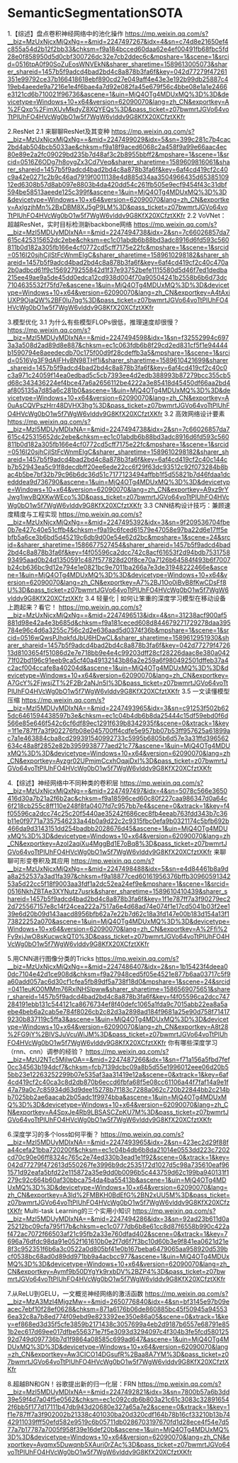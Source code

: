 # SemanticSegmentationSOTA
1.【综述】盘点卷积神经网络中的池化操作 
https://mp.weixin.qq.com/s?__biz=MzUxNjcxMjQxNg==&mid=2247497267&idx=4&sn=c74d8e21650ef4c855a54d2b12f2bb33&chksm=f9a184bcced60daa62e4ef00491fb68fbc5fd28e0f858950d5d0cbf300726dc32e7cb2ddec6c&mpshare=1&scene=1&srcid=0516tpA0f90SoZuEosWNVEkN&sharer_sharetime=1589613005073&sharer_shareid=1457b5f9adcd4bad2bd4c8a878b3fa6f&key=042d77279f47261351e99792ce37b166418618ebf890cd27e049aff4e43e3e192b99db25887c419eb4aeede9a7216e1e4f6bae4a7d92e082fa45e679f56c4bbe08e1a1e2466e3121cd6b710021f96736&ascene=1&uin=MjQ4OTg4MDUxMQ%3D%3D&devicetype=Windows+10+x64&version=62090070&lang=zh_CN&exportkey=A%2FQxp%2FimXUvMkdyZ8XQYEQs%3D&pass_ticket=z07bwmrtJGVo64voTtPlUhFO4HVcWg0bO1w5f7WgW6vlddv9G8KfX20XCfztXKfr

2.ResNet
2.1 来聊聊ResNet及其变种
https://mp.weixin.qq.com/s?__biz=MzUxNjcxMjQxNg==&mid=2247499029&idx=5&sn=399c281c7b4cac2bd4ab504bcb5033ae&chksm=f9a18f9aced6068c2a458f9a99e66aac4ec80e89e2a2fc09029bd235b7d48af3c2b8955bbff2&mpshare=1&scene=1&srcid=0516Z6ODg7h8oygZx3Cd7Veq&sharer_sharetime=1589609816061&sharer_shareid=1457b5f9adcd4bad2bd4c8a878b3fa6f&key=6af4cd419cf2c40c9a42e0271c2b9c46ad7919f0011138e4d885d34aa3504966435d6538510912ed6308b57d8ab097e8803b4da420dd54c261fb505e9ecf9454f43c31dbf594be58513aeede125c399f&ascene=1&uin=MjQ4OTg4MDUxMQ%3D%3D&devicetype=Windows+10+x64&version=62090070&lang=zh_CN&exportkey=AxlgzjhMn%2BxDBM8XJ5gP9LM%3D&pass_ticket=z07bwmrtJGVo64voTtPlUhFO4HVcWg0bO1w5f7WgW6vlddv9G8KfX20XCfztXKfr
2.2 VoVNet：超越ResNet，实时目标检测新backbone网络
https://mp.weixin.qq.com/s?__biz=MzI5MDUyMDIxNA==&mid=2247494738&idx=2&sn=7c66026857da7615c425315652dc2ebe&chksm=ec1c01abdb6b88bd3adc8916d6fd593c560811b0d182a305fb166e4cf0772cd5cff7175e22fc&mpshare=1&scene=1&srcid=0516I20sjhCjIStFcWnmEIgC&sharer_sharetime=1589610298182&sharer_shareid=1457b5f9adcd4bad2bd4c8a878b3fa6f&key=6af4cd419cf2c40c470a2b0adbcd61f9c1569279255842d1f37e93752befe1115580d5d46f7ed1dedba215ee49ae9a5de45dd0edca12cd938d004f70a90504241b2558b6b6d73dc7104635532f75fd7e&ascene=1&uin=MjQ4OTg4MDUxMQ%3D%3D&devicetype=Windows+10+x64&version=62090070&lang=zh_CN&exportkey=A4tAxiUXP9OjaQW%2BF0lu7qg%3D&pass_ticket=z07bwmrtJGVo64voTtPlUhFO4HVcWg0bO1w5f7WgW6vlddv9G8KfX20XCfztXKfr

3.模型优化
3.1 为什么有些模型FLOPs很低，推理速度却很慢？ 
https://mp.weixin.qq.com/s?__biz=MzI5MDUyMDIxNA==&mid=2247494598&idx=1&sn=f32552994c6973a3a508d2ad89d8e887&chksm=ec1c063fdb6b8f29cd2ed831cf5f1e94444b1590794e8aeedecdb70c175f00d9f28cdeffb3a5&mpshare=1&scene=1&srcid=0516Vg3F9dAIFHvBN98THf1i&sharer_sharetime=1589610421699&sharer_shareid=1457b5f9adcd4bad2bd4c8a878b3fa6f&key=6af4cd419cf2c40c0c3a971c24059f14ea0edbad5c5cb7393ee4d2edb388993b87279bcc355cb5d68c343436224ef4bce47a6a2656112be4222a3e85418d45450df66aa2bd4af805135a7d85a6c281b0&ascene=1&uin=MjQ4OTg4MDUxMQ%3D%3D&devicetype=Windows+10+x64&version=62090070&lang=zh_CN&exportkey=A0uAsCQVPszHrr48DVHX3hg%3D&pass_ticket=z07bwmrtJGVo64voTtPlUhFO4HVcWg0bO1w5f7WgW6vlddv9G8KfX20XCfztXKfr
3.2 高效网络设计要素
https://mp.weixin.qq.com/s?__biz=MzI5MDUyMDIxNA==&mid=2247494738&idx=2&sn=7c66026857da7615c425315652dc2ebe&chksm=ec1c01abdb6b88bd3adc8916d6fd593c560811b0d182a305fb166e4cf0772cd5cff7175e22fc&mpshare=1&scene=1&srcid=0516I20sjhCjIStFcWnmEIgC&sharer_sharetime=1589610298182&sharer_shareid=1457b5f9adcd4bad2bd4c8a878b3fa6f&key=6af4cd419cf2c40c144cb7b52943ea5c91f8decdbff20ee6ede22cc6f29f63dc93512c92f073284b8bac4b5be7bf32b79c96b6dc36d51c7177123494affbb1f5d55821b7d46fdaa1dcedddea9d736790&ascene=1&uin=MjQ4OTg4MDUxMQ%3D%3D&devicetype=Windows+10+x64&version=62090070&lang=zh_CN&exportkey=A9xz9rYJwg1jwvBQXKwWEco%3D&pass_ticket=z07bwmrtJGVo64voTtPlUhFO4HVcWg0bO1w5f7WgW6vlddv9G8KfX20XCfztXKfr
3.3 CNN结构设计技巧：兼顾速度精度与工程实现
https://mp.weixin.qq.com/s?__biz=MzUxNjcxMjQxNg==&mid=2247495392&idx=3&sn=9f209536704fbe0b7e427c40e51cffb4&chksm=f9a19c6fced61579e47058e97ba22d6e17ff5ebfb5a6ce3b6bd5d45219c6db9d00e54e62d2bc&mpshare=1&scene=24&srcid=&sharer_sharetime=1586677527454&sharer_shareid=1457b5f9adcd4bad2bd4c8a878b3fa6f&key=f4f05596ca2dcc742c8acf61653f2d94bdb753175893495aad0b24d1350591c487f577828d20f8ce70a7126b64584f493b6f7007b24cb636bc9d12e794e1e0821bc9e7011ba266a7e3de31948222466e&ascene=1&uin=MjQ4OTg4MDUxMQ%3D%3D&devicetype=Windows+10+x64&version=62090070&lang=zh_CN&exportkey=A7%2BJ1Oo0iBvB8fKwCDsFf8U%3D&pass_ticket=z07bwmrtJGVo64voTtPlUhFO4HVcWg0bO1w5f7WgW6vlddv9G8KfX20XCfztXKfr
3.4 轻量化 | 如何让笨重的深度学习模型在移动设备上跑起来？看它！
https://mp.weixin.qq.com/s?__biz=MzUxNjcxMjQxNg==&mid=2247496513&idx=4&sn=31238acf900af5881d98e42a4e3b685d&chksm=f9a181ceced608d844679271729278daa395784e96c4d6a3255c756c2d2e636aad5d0374f36b&mpshare=1&scene=1&srcid=0516wQwsPJhqkfdJbU6HDwCL&sharer_sharetime=1589612951930&sharer_shareid=1457b5f9adcd4bad2bd4c8a878b3fa6f&key=042d77279f472613d8103654f51086d2e7e718bb9e4e4c99203dff28cf28226daac8e380a04271f02bd196c91eeb9ca5cf40a49132143b86a2e259a6f980492501dffeb37a4c2acf004ccafe8a40204d&ascene=1&uin=MjQ4OTg4MDUxMQ%3D%3D&devicetype=Windows+10+x64&version=62090070&lang=zh_CN&exportkey=A7GcY%2FjwsjZT%2F2Br2aNJn5I%3D&pass_ticket=z07bwmrtJGVo64voTtPlUhFO4HVcWg0bO1w5f7WgW6vlddv9G8KfX20XCfztXKfr
3.5 一文读懂模型压缩 
https://mp.weixin.qq.com/s?__biz=MzI5MDUyMDIxNA==&mid=2247493965&idx=3&sn=c91253f502b625dc6461594438597b3e&chksm=ec1c04b4db6b8da25444c15df59ebd0f6d566e85e646f542c6cf6df89ec1291f639b8342935f&scene=0&xtrack=1&key=1f1e787ff7a3f902276fb08e045700ff4cdfe5e957bb07b53ff957625a61899ac7a1e463884cba8cd299391540992733c5995b6805b6d57e3a31ffd396562634c48a8f2852e82b3959938777aed21c77&ascene=1&uin=MjQ4OTg4MDUxMQ%3D%3D&devicetype=Windows+10+x64&version=62090070&lang=zh_CN&exportkey=Ayzgr02UPmjmCcxhOqajDxI%3D&pass_ticket=z07bwmrtJGVo64voTtPlUhFO4HVcWg0bO1w5f7WgW6vlddv9G8KfX20XCfztXKfr

4.【综述】神经网络中不同种类的卷积层 
https://mp.weixin.qq.com/s?__biz=MzUxNjcxMjQxNg==&mid=2247497497&idx=4&sn=5078c566e3650416d30a7b21a2f6b2ac&chksm=f9a18596ced60c80f227caa986347d0a64c6f218cb255c8ff110e248f8fa0407fd7c957bb7e4&scene=0&xtrack=1&key=f4f05596ca2dcc74c25c20f5440ae35242f686cec8fb4eeab763fdd343b7c36b11e0f9771a7357546233a44b0a9d22c2c9315fbc0efa9b0321174c5bfb692b466da9d3143151dd254badbb2028676d45&ascene=1&uin=MjQ4OTg4MDUxMQ%3D%3D&devicetype=Windows+10+x64&version=62090070&lang=zh_CN&exportkey=Azol2aqiXu4MggBd1E7oBq8%3D&pass_ticket=z07bwmrtJGVo64voTtPlUhFO4HVcWg0bO1w5f7WgW6vlddv9G8KfX20XCfztXKfr
来聊聊可形变卷积及其应用 
https://mp.weixin.qq.com/s?__biz=MzUxNjcxMjQxNg==&mid=2247498488&idx=5&sn=e4d84461b8a9da8a252537a3ad1fa397&chksm=f9a18877ced60161956376bffb3096059134253a5d22cc5f18f9003aa3fdf1a2dc52ea24ef9e&mpshare=1&scene=1&srcid=0516NkhZBTAe3XYNutz7usrk&sharer_sharetime=1589610410439&sharer_shareid=1457b5f9adcd4bad2bd4c8a878b3fa6f&key=1f1e787ff7a3f90279ec22d725567157e8c14f24cea222a7517a6e4d68ad74e074f1e17cd5041b03f2ee139e6d20b09d143aacd8956bfb62a7e22b7d62c18a3fd147e00b183d154a13f173822252a070&ascene=1&uin=MjQ4OTg4MDUxMQ%3D%3D&devicetype=Windows+10+x64&version=62090070&lang=zh_CN&exportkey=A%2Ffi%2Fy9xjJwO8sKucwckQT0%3D&pass_ticket=z07bwmrtJGVo64voTtPlUhFO4HVcWg0bO1w5f7WgW6vlddv9G8KfX20XCfztXKfr

5.用CNN进行图像分类的Tricks 
https://mp.weixin.qq.com/s?__biz=MzUxNjcxMjQxNg==&mid=2247486407&idx=2&sn=1b15423f4deea00dc7104e42d1ce908d&chksm=f9a27948ced5f05e4521e877b6aa03717c5f9a60add057ac6d30cf1cfea5fb89df5a738f18d0&mpshare=1&scene=24&srcid=0411euKO0MMm76RxlNHSlpww&sharer_sharetime=1586569075651&sharer_shareid=1457b5f9adcd4bad2bd4c8a878b3fa6f&key=f4f05596ca2dcc747284191ebb131c544121ca8676734ef8f40defc1065a1fda9c7015abb22ea8a5aebe4beb6a2cab5e784f8026cb2c82d3a2898ad184f9681a25e90d758f714179230b837119c5ffa3&ascene=1&uin=MjQ4OTg4MDUxMQ%3D%3D&devicetype=Windows+10+x64&version=62090070&lang=zh_CN&exportkey=A8t28%2FG9jY%2BlVSJuVcuWiJM%3D&pass_ticket=z07bwmrtJGVo64voTtPlUhFO4HVcWg0bO1w5f7WgW6vlddv9G8KfX20XCfztXKfr
你有哪些深度学习（rnn、cnn）调参的经验？
https://mp.weixin.qq.com/s?__biz=MzU2NTc5MjIwOA==&mid=2247487266&idx=1&sn=f71a156a5fbd7fef0cc34563b194dcf7&chksm=fcb7139dcbc09a8b5d55e1996012eee06d20b55bb23e12263252299b07e535af3aa31419e12a&scene=0&xtrack=1&key=6af4cd419cf2c40ca3c8d2db870b6eccd6fbfa68f5e08cc61106a44f7faf14a9e1f47a79a0c7c85934d63d9dee15278b7f183c7288a062c720b22844bb2c214bb7025bb2ae6aacab2b05adc1f9974bba&ascene=1&uin=MjQ4OTg4MDUxMQ%3D%3D&devicetype=Windows+10+x64&version=62090070&lang=zh_CN&exportkey=A4SpxJe4Rb9LBSASCZpKU7M%3D&pass_ticket=z07bwmrtJGVo64voTtPlUhFO4HVcWg0bO1w5f7WgW6vlddv9G8KfX20XCfztXKfr

6.深度学习的多个loss如何平衡？
https://mp.weixin.qq.com/s?__biz=MzI5MDUyMDIxNA==&mid=2247493965&idx=2&sn=423ec2d29f88fa44cefa21bba720200f&chksm=ec1c04b4db6b8da21014e0553dd223c7202cd70c90e06ff8324c765c2e74ed330b3ead1e1f92&scene=0&xtrack=1&key=042d77279f472613d550267fe3996b9dc2535172d1027d5c98a735610eaf961571d92eafa5bfd22e115872a35e9dd0b0096b5c443759d62c199ba940131f1279c92c664b60af30bbca754da4ba55413b&ascene=1&uin=MjQ4OTg4MDUxMQ%3D%3D&devicetype=Windows+10+x64&version=62090070&lang=zh_CN&exportkey=A3ld%2FMBKH0BdEfG%2BN2xUU5M%3D&pass_ticket=z07bwmrtJGVo64voTtPlUhFO4HVcWg0bO1w5f7WgW6vlddv9G8KfX20XCfztXKfr
Multi-task Learning的三个实用小知识 
https://mp.weixin.qq.com/s?__biz=MzI5MDUyMDIxNA==&mid=2247494286&idx=3&sn=92ad23b611d0a25212bc09cfa795f17b&chksm=ec1c0777db6b8e61cc8d87f6558b990c422af472ac7072f66503af21c95fb2a33e760dfad402&scene=0&xtrack=1&key=7696a76dfdc98da91e052f161610b0e2f7d6f7f3bc10d60b3e9f841ea0621d21e8f3c952351f6b6a3c0522a0d805bf41e0b167beba6479065aa958920d539bcf0538bc68ad0d89dd971bb9a4acbcc977&ascene=1&uin=MjQ4OTg4MDUxMQ%3D%3D&devicetype=Windows+10+x64&version=62090070&lang=zh_CN&exportkey=Aymf9b50DYgYk9rxbDV%2BZP4%3D&pass_ticket=z07bwmrtJGVo64voTtPlUhFO4HVcWg0bO1w5f7WgW6vlddv9G8KfX20XCfztXKfr

7.从ReLU到GELU，一文概览神经网络的激活函数
https://mp.weixin.qq.com/s?__biz=MzA3MzI4MjgzMw==&mid=2650776840&idx=4&sn=bf3145e97b09eacec7ebf10f28ef0628&chksm=871a6176b06de860885bc45f50945a945536ea32c8a7b8ed774f09ebd9e823392ee350e86a05&scene=0&xtrack=1&key=ef868ed3d35f5cfe3859b2171438c3057699a4eb2d9187b6557e68791e851b2ec617d69ee017dfbe556371e7f5e3093d3294097c4f304b3fe5fcd58012592d749d097736b7d1f9864a08585c699ad647&ascene=1&uin=MjQ4OTg4MDUxMQ%3D%3D&devicetype=Windows+10+x64&version=62090070&lang=zh_CN&exportkey=Aw3CICO14DGsufR%2Baa8A7YM%3D&pass_ticket=z07bwmrtJGVo64voTtPlUhFO4HVcWg0bO1w5f7WgW6vlddv9G8KfX20XCfztXKfr

8.超越BN和GN！谷歌提出新的归一化层：FRN 
https://mp.weixin.qq.com/s?__biz=MzI5MDUyMDIxNA==&mid=2247492821&idx=3&sn=7800b57a6b3dd39e59f4d7a04f5e0562&chksm=ec1c092cdb6b803a21c61c3083c328916542f6bb5f177d17111b47db943d20680e327a65a7e2&scene=0&xtrack=1&key=1f1e787ff7a3f902002b21338c401030ba20d320cdf164b78b16cf33210b13b7442911039fff50efd582e9519c6b05711db0286703197670fd1d28ece4f54e7d577a7b17787a7005f958f39e16def20b&ascene=1&uin=MjQ4OTg4MDUxMQ%3D%3D&devicetype=Windows+10+x64&version=62090070&lang=zh_CN&exportkey=Ayqmx5Duwqnb5XAuri0rZAc%3D&pass_ticket=z07bwmrtJGVo64voTtPlUhFO4HVcWg0bO1w5f7WgW6vlddv9G8KfX20XCfztXKfr

